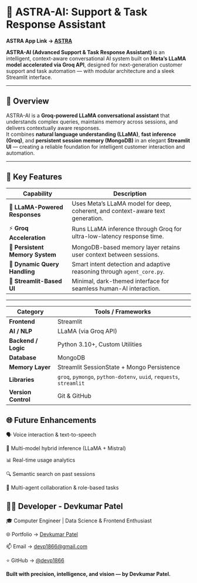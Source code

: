 # 🚀 ASTRA-AI: Support & Task Response Assistant

**ASTRA App Link → [ASTRA](https://astra-agent-dev.streamlit.app)**

**ASTRA-AI (Advanced Support & Task Response Assistant)** is an intelligent, context-aware conversational AI system built on **Meta’s LLaMA model accelerated via Groq API**, designed for next-generation customer support and task automation — with modular architecture and a sleek Streamlit interface.

---

## 🎯 Overview

ASTRA-AI is a **Groq-powered LLaMA conversational assistant** that understands complex queries, maintains memory across sessions, and delivers contextually aware responses.  
It combines **natural language understanding (LLaMA)**, **fast inference (Groq)**, and **persistent session memory (MongoDB)** in an elegant **Streamlit UI** — creating a reliable foundation for intelligent customer interaction and automation.

---

## 🧩 Key Features

| Capability | Description |
|-------------|-------------|
| 💬 **LLaMA-Powered Responses** | Uses Meta’s LLaMA model for deep, coherent, and context-aware text generation. |
| ⚡ **Groq Acceleration** | Runs LLaMA inference through Groq for ultra-low-latency response time. |
| 🧠 **Persistent Memory System** | MongoDB-based memory layer retains user context between sessions. |
| 🧾 **Dynamic Query Handling** | Smart intent detection and adaptive reasoning through `agent_core.py`. |
| 🎨 **Streamlit-Based UI** | Minimal, dark-themed interface for seamless human-AI interaction. |

---

| Category            | Tools / Frameworks                                                  |
| ------------------- | ------------------------------------------------------------------- |
| **Frontend**        | Streamlit                                                           |
| **AI / NLP**        | LLaMA (via Groq API)                                                |
| **Backend / Logic** | Python 3.10+, Custom Utilities                                      |
| **Database**        | MongoDB                                                             |
| **Memory Layer**    | Streamlit SessionState + Mongo Persistence                          |
| **Libraries**       | `groq`, `pymongo`, `python-dotenv`, `uuid`, `requests`, `streamlit` |
| **Version Control** | Git & GitHub                                                        |



## 🌐 Future Enhancements

🗣️ Voice interaction & text-to-speech

🧩 Multi-model hybrid inference (LLaMA + Mistral)

📊 Real-time usage analytics

🔍 Semantic search on past sessions

💬 Multi-agent collaboration & role-based tasks


## 👨‍💻 Developer - Devkumar Patel
🎓 Computer Engineer | Data Science & Frontend Enthusiast

🌐 Portfolio → [Devkumar Patel](https://devp1866@gmail.com)

📫 Email → devp1866@gmail.com

⭐ GitHub → [@devp1866](https://github.com/devp1866)


**Built with precision, intelligence, and vision — by Devkumar Patel.**
